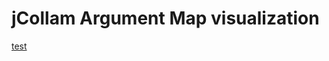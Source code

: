 jCollam Argument Map visualization
==================================

[test](../wiki/ProjectHome.md)

